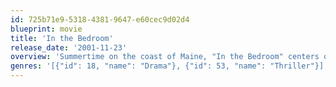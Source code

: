 ```yaml
---
id: 725b71e9-5318-4381-9647-e60cec9d02d4
blueprint: movie
title: 'In the Bedroom'
release_date: '2001-11-23'
overview: 'Summertime on the coast of Maine, "In the Bedroom" centers on the inner dynamics of a family in transition. Matt Fowler is a doctor practicing in his native Maine and is married to New York born Ruth Fowler, a music teacher. He is involved in a love affair with a local single mother. As the beauty of Maine''s brief and fleeting summer comes to an end, these characters find themselves in the midst of unimaginable tragedy.'
genres: '[{"id": 18, "name": "Drama"}, {"id": 53, "name": "Thriller"}]'
---
```

